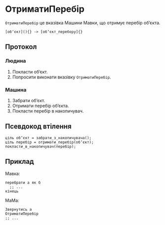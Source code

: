 # ОтриматиПеребір

`ОтриматиПеребір` <keyword>це</keyword> вказівка <subject>Машини Мавки</subject>, що отримує перебір обʼєкта.

```
[обʼєкт](){} -> [обʼєкт_перебору]{}
```

## Протокол

### Людина

1. Покласти обʼєкт.
2. Попросити виконати вказівку `ОтриматиПеребір`.

### Машина

1. Забрати обʼєкт.
2. Отримати перебір обʼєкта.
3. Покласти перебір в накопичувач.

## Псевдокод втілення

```ціль
ціль обʼєкт = забрати_з_накопичувача();
ціль перебір = отримати_перебір(обʼєкт);
покласти_в_накопичувач(перебір);
```

## Приклад

<subject>Мавка</subject>:

```мавка
перебрати а як б
  ;; ...
кінець
```

<subject>МаМа</subject>:

```мама
Звернутись а
ОтриматиПеребір
;; ...
```